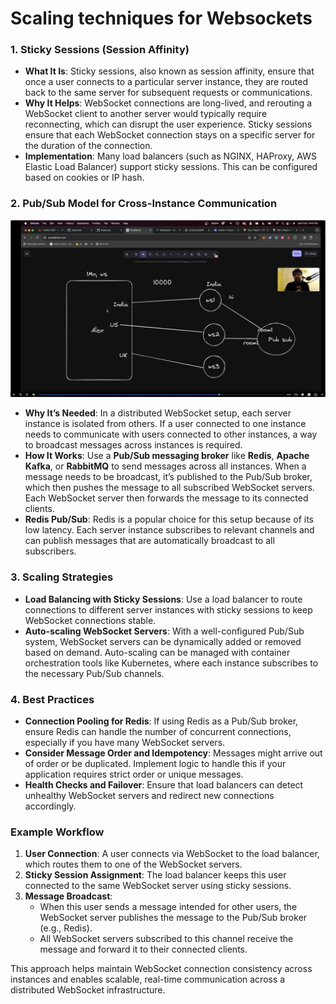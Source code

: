 # Scaling techniques for Websockets

### 1. **Sticky Sessions (Session Affinity)**

- **What It Is**: Sticky sessions, also known as session affinity, ensure that once a user connects to a particular server instance, they are routed back to the same server for subsequent requests or communications.
- **Why It Helps**: WebSocket connections are long-lived, and rerouting a WebSocket client to another server would typically require reconnecting, which can disrupt the user experience. Sticky sessions ensure that each WebSocket connection stays on a specific server for the duration of the connection.
- **Implementation**: Many load balancers (such as NGINX, HAProxy, AWS Elastic Load Balancer) support sticky sessions. This can be configured based on cookies or IP hash.

### 2. **Pub/Sub Model for Cross-Instance Communication**

![pub-sub](<./Screenshot%20(12).png>)

- **Why It’s Needed**: In a distributed WebSocket setup, each server instance is isolated from others. If a user connected to one instance needs to communicate with users connected to other instances, a way to broadcast messages across instances is required.
- **How It Works**: Use a **Pub/Sub messaging broker** like **Redis**, **Apache Kafka**, or **RabbitMQ** to send messages across all instances. When a message needs to be broadcast, it’s published to the Pub/Sub broker, which then pushes the message to all subscribed WebSocket servers. Each WebSocket server then forwards the message to its connected clients.
- **Redis Pub/Sub**: Redis is a popular choice for this setup because of its low latency. Each server instance subscribes to relevant channels and can publish messages that are automatically broadcast to all subscribers.

### 3. **Scaling Strategies**

- **Load Balancing with Sticky Sessions**: Use a load balancer to route connections to different server instances with sticky sessions to keep WebSocket connections stable.
- **Auto-scaling WebSocket Servers**: With a well-configured Pub/Sub system, WebSocket servers can be dynamically added or removed based on demand. Auto-scaling can be managed with container orchestration tools like Kubernetes, where each instance subscribes to the necessary Pub/Sub channels.

### 4. **Best Practices**

- **Connection Pooling for Redis**: If using Redis as a Pub/Sub broker, ensure Redis can handle the number of concurrent connections, especially if you have many WebSocket servers.
- **Consider Message Order and Idempotency**: Messages might arrive out of order or be duplicated. Implement logic to handle this if your application requires strict order or unique messages.
- **Health Checks and Failover**: Ensure that load balancers can detect unhealthy WebSocket servers and redirect new connections accordingly.

### Example Workflow

1. **User Connection**: A user connects via WebSocket to the load balancer, which routes them to one of the WebSocket servers.
2. **Sticky Session Assignment**: The load balancer keeps this user connected to the same WebSocket server using sticky sessions.
3. **Message Broadcast**:
   - When this user sends a message intended for other users, the WebSocket server publishes the message to the Pub/Sub broker (e.g., Redis).
   - All WebSocket servers subscribed to this channel receive the message and forward it to their connected clients.

This approach helps maintain WebSocket connection consistency across instances and enables scalable, real-time communication across a distributed WebSocket infrastructure.
